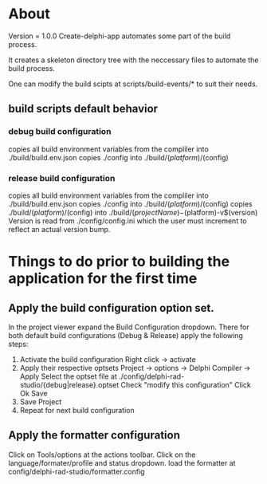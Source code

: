 # About
Version = 1.0.0
Create-delphi-app automates some part of the build process.

It creates a skeleton directory tree with the neccessary files
to automate the build process.

One can modify the build scipts at scripts/build-events/*
to suit their needs.

## build scripts default behavior
### debug build configuration
copies all build environment variables from the compliler into ./build/build.env.json
copies ./config into ./build/$(platform)/$(config)
### release build configuration
copies all build environment variables from the compliler into ./build/build.env.json
copies ./config into ./build/$(platform)/$(config)
copies ./build/$(platform)/$(config) into ./build/$(projectName)-$(platform)-v$(version)
Version is read from ./config/config.ini which the user must increment to reflect
an actual version bump.

# Things to do prior to building the application for the first time
## Apply the build configuration option set.
In the project viewer expand the Build Configuration dropdown.
There for both default build configurations (Debug & Release) apply the following steps:

1. Activate the build configuration
   Right click -> activate
2. Apply their respective optsets
   Project -> options -> Delphi Compiler -> Apply 
   Select the optset file at ./config/delphi-rad-studio/{debug|release}.optset
   Check "modify this configuration"
   Click Ok
   Save
3. Save Project 
4. Repeat for next build configuration

## Apply the formatter configuration
Click on Tools/options at the actions toolbar.
Click on the language/formater/profile and status dropdown.
load the formatter at config/delphi-rad-studio/formatter.config
